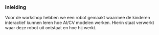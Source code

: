 ### inleiding
Voor de workshop hebben we een robot gemaakt waarmee de kinderen interactief kunnen leren hoe AI/CV modelen werken. Hierin staat verwerkt waar deze robot uit ontstaat en hoe hij werkt.
